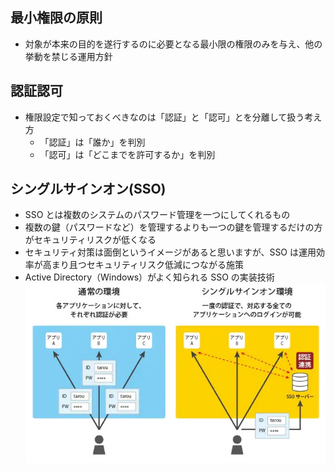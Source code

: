 ## 最小権限の原則

- 対象が本来の目的を遂行するのに必要となる最小限の権限のみを与え、他の挙動を禁じる運用方針

## 認証認可

- 権限設定で知っておくべきなのは「認証」と「認可」とを分離して扱う考え方
  - 「認証」は「誰か」を判別
  - 「認可」は「どこまでを許可するか」を判別

## シングルサインオン(SSO)

- SSO とは複数のシステムのパスワード管理を一つにしてくれるもの
- 複数の鍵（パスワードなど）を管理するよりも一つの鍵を管理するだけの方がセキュリティリスクが低くなる
- セキュリティ対策は面倒というイメージがあると思いますが、SSO は運用効率が高まり且つセキュリティリスク低減につながる施策
- Active Directory（Windows）がよく知られる SSO の実装技術
  ![](IMAGE/SSO.png)
